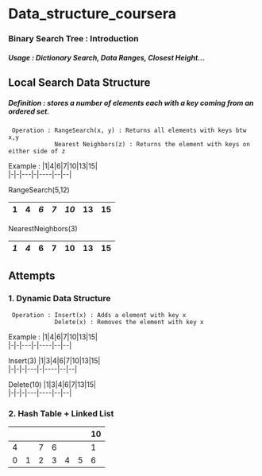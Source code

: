 # Data_structure_coursera
### Binary Search Tree : Introduction 
##### Usage : Dictionary Search, Data Ranges, Closest Height...
## Local Search Data Structure  
##### Definition : stores a number of elements each with a key coming from an ordered set. 
     Operation : RangeSearch(x, y) : Returns all elements with keys btw x,y
                 Nearest Neighbors(z) : Returns the element with keys on either side of z
Example : 
|1|4|6|7|10|13|15|  
|-|-|---|-|----|--|--|  

RangeSearch(5,12)  

|1|4|*6*|*7*|*10*|13|15|    
|-|-|---|-|----|--|--|  
  
NearestNeighbors(3)

|*1*|*4*|6|7|10|13|15|    
|-|-|---|-|----|--|--|  
  
## Attempts
### 1. Dynamic Data Structure
     Operation : Insert(x) : Adds a element with key x  
                 Delete(x) : Removes the element with key x 
Example : 
|1|4|6|7|10|13|15|  
|-|-|---|-|----|--|--|  

Insert(3) 
|1|3|4|6|7|10|13|15|  
|-|-|-|---|-|----|--|--|  

Delete(10)
|1|3|4|6|7|13|15|  
|-|-|-|---|----|--|--|  

### 2. Hash Table + Linked List
| | | |   |    |  |10|  
|-|-|-|---|----|--|--|  
|4| |7| 6 |    |  | 1|  
|0|1|2| 3 | 4  |5 | 6|  


